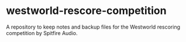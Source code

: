 # westworld-rescore-competition
A repository to keep notes and backup files for the Westworld rescoring competition by Spitfire Audio. 

